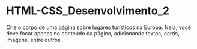 # HTML-CSS_Desenvolvimento_2
Crie o corpo de uma página sobre lugares turísticos na Europa. Nela, você deve focar apenas no conteúdo da página, adicionando textos, cards, imagens, entre outros.
